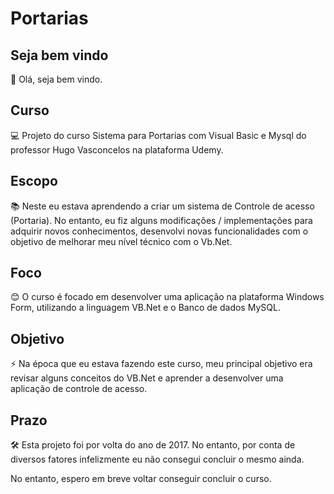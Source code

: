 # Portarias

## Seja bem vindo

👋 Olá, seja bem vindo.

## Curso

💻 Projeto do curso Sistema para Portarias com Visual Basic e Mysql do professor Hugo Vasconcelos na plataforma Udemy.

## Escopo

📚 Neste eu estava aprendendo a criar um sistema de Controle de acesso (Portaria). No entanto, eu fiz alguns modificações / implementações para adquirir novos conhecimentos, desenvolvi novas funcionalidades com o objetivo de melhorar meu nível técnico com o Vb.Net.

## Foco

😊 O curso é focado em desenvolver uma aplicação na plataforma Windows Form, utilizando a linguagem VB.Net e o Banco de dados MySQL.

## Objetivo

⚡ Na época que eu estava fazendo este curso, meu principal objetivo era revisar alguns conceitos do VB.Net e aprender a 
desenvolver uma aplicação de controle de acesso.

## Prazo

🛠 Esta projeto foi por volta do ano de 2017.  No entanto, por conta de diversos fatores infelizmente eu não consegui concluir o mesmo ainda. 

No entanto, espero em breve voltar conseguir concluir o curso.
